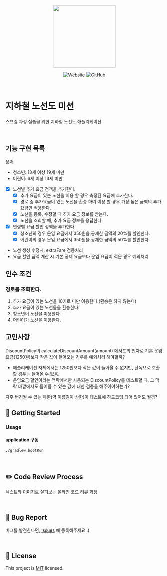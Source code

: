 <p align="center">
    <img width="200px;" src="https://raw.githubusercontent.com/woowacourse/atdd-subway-admin-frontend/master/images/main_logo.png"/>
</p>
<p align="center">
  <a href="https://techcourse.woowahan.com/c/Dr6fhku7" alt="woowacuorse subway">
    <img alt="Website" src="https://img.shields.io/website?url=https%3A%2F%2Fedu.nextstep.camp%2Fc%2FR89PYi5H">
  </a>
  <img alt="GitHub" src="https://img.shields.io/github/license/woowacourse/atdd-subway-path">
</p>

<br>

# 지하철 노선도 미션
스프링 과정 실습을 위한 지하철 노선도 애플리케이션

<br>

## 기능 구현 목록

용어
* 청소년: 13세 이상 19세 미만
* 어린이: 6세 이상 13세 미만

- [x] 노선별 추가 요금 정책을 추가한다.
  - [x] 추가 요금이 있는 노선을 이용 할 경우 측정된 요금에 추가한다.
  - [x] 경로 중 추가요금이 있는 노선을 환승 하여 이용 할 경우 가장 높은 금액의 추가 요금만 적용한다.
  - [x] 노선을 등록, 수정할 때 추가 요금 정보를 받는다.
  - [x] 노선을 조회할 때, 추가 요금 정보를 응답한다.
- [x] 연령별 요금 할인 정책을 추가한다.
  - [x] 청소년의 경우 운임 요금에서 350원을 공제한 금액의 20%를 할인한다.
  - [x] 어린이의 경우 운임 요금에서 350원을 공제한 금액의 50%를 할인한다.

* 노선 생성 수정시, extraFare 검증처리
* 요금 할인 금액 계산 시 기본 공제 요금보다 운임 요금이 적은 경우 예외처리

## 인수 조건

### 경로를 조회한다.

1. 추가 요금이 있는 노선을 10키로 미만 이용한다.(환승은 하지 않는다)
2. 추가 요금이 있는 노선들을 환승한다.
3. 청소년이 노선을 이용한다.
4. 어린이가 노선을 이용한다.


## 고민사항

DiscountPolicy의 calculateDiscountAmount(amount) 메서드의 인자로 기본 운임 요금(1250원)보다 작은 값이 들어오는 경우를 예외처리 해야할까?
* 애플리케이션 자체에서는 1250원보다 작은 값이 들어올 수 없지만, 단독으로 호출할 경우는 들어올 수 있음.
* 운임요금 할인이라는 맥락에서만 사용되는 DiscountPolicy를 테스트할 때, 그 맥락 바깥에서도 들어올 수 있는 값에 대한 검증을 해주어야하는가?

자주 변경될 수 있는 제한(역 이름길이 상한)이 테스트에 하드코딩 되어 있어도 될까?

## 🚀 Getting Started
### Usage
#### application 구동
```
./gradlew bootRun
```
<br>

## ✏️ Code Review Process
[텍스트와 이미지로 살펴보는 온라인 코드 리뷰 과정](https://github.com/next-step/nextstep-docs/tree/master/codereview)

<br>

## 🐞 Bug Report

버그를 발견한다면, [Issues](https://github.com/woowacourse/atdd-subway-path/issues) 에 등록해주세요 :)

<br>

## 📝 License

This project is [MIT](https://github.com/woowacourse/atdd-subway-path/blob/master/LICENSE) licensed.
